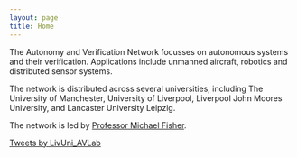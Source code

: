 ```yaml
---
layout: page
title: Home
---
```


<article class="row">

<section class="columns small-12 large-7" >
<div markdown="1">

The Autonomy and Verification Network focusses on autonomous systems and their verification. Applications include unmanned aircraft, robotics and distributed sensor systems. 

The network is distributed across several universities, including The University of Manchester, University of Liverpool, Liverpool John Moores University, and Lancaster University Leipzig.

The network is led by [Professor Michael Fisher](https://web.cs.manchester.ac.uk/~michael/).


</div>
</section>
<section class="columns small-12 large-4" >
<a class="twitter-timeline" data-height="800" data-theme="light" data-link-color="#2B7BB9" href="https://twitter.com/LivUni_AVLab?ref_src=twsrc%5Etfw">Tweets by LivUni_AVLab</a> <script async src="https://platform.twitter.com/widgets.js" charset="utf-8"></script>
</section>
</article>
